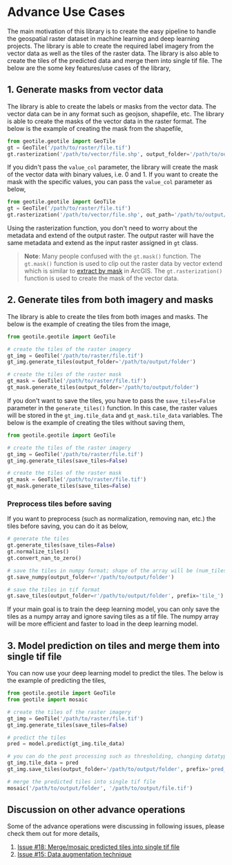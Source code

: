 # Advance Use Cases

The main motivation of this library is to create the easy pipeline to handle the geospatial raster dataset in machine learning and deep learning projects. The library is able to create the required label imagery from the vector data as well as the tiles of the raster data. The library is also able to create the tiles of the predicted data and merge them into single tif file. The below are the some key features/use cases of the library,

## 1. Generate masks from vector data

The library is able to create the labels or masks from the vector data. The vector data can be in any format such as geojson, shapefile, etc. The library is able to create the masks of the vector data in the raster format. The below is the example of creating the mask from the shapefile,

```python
from geotile.geotile import GeoTile
gt = GeoTile('/path/to/raster/file.tif')
gt.rasterization('/path/to/vector/file.shp', output_folder='/path/to/output/file.tif')
```

If you didn't pass the `value_col` parameter, the library will create the mask of the vector data with binary values, i.e. 0 and 1. If you want to create the mask with the specific values, you can pass the `value_col` parameter as below,

```python
from geotile.geotile import GeoTile
gt = GeoTile('/path/to/raster/file.tif')
gt.rasterization('/path/to/vector/file.shp', out_path='/path/to/output/file.tif', value_col='class')
```

Using the rasterization function, you don't need to worry about the metadata and extend of the output raster. The output raster will have the same metadata and extend as the input raster assigned in `gt` class.

> **Note**: Many people confused with the `gt.mask()` function. The `gt.mask()` function is used to clip out the raster data by vector extend which is similar to [extract by mask](https://pro.arcgis.com/en/pro-app/latest/tool-reference/spatial-analyst/extract-by-mask.htm) in ArcGIS. The `gt.rasterization()` function is used to create the mask of the vector data.

## 2. Generate tiles from both imagery and masks

The library is able to create the tiles from both images and masks. The below is the example of creating the tiles from the image,

```python
from geotile.geotile import GeoTile

# create the tiles of the raster imagery
gt_img = GeoTile('/path/to/raster/file.tif')
gt_img.generate_tiles(output_folder='/path/to/output/folder')

# create the tiles of the raster mask
gt_mask = GeoTile('/path/to/raster/file.tif')
gt_mask.generate_tiles(output_folder='/path/to/output/folder')
```

If you don't want to save the tiles, you have to pass the `save_tiles=False` parameter in the `generate_tiles()` function. In this case, the raster values will be stored in the `gt_img.tile_data` and `gt_mask.tile_data` variables.
The below is the example of creating the tiles without saving them,

```python
from geotile.geotile import GeoTile

# create the tiles of the raster imagery
gt_img = GeoTile('/path/to/raster/file.tif')
gt_img.generate_tiles(save_tiles=False)

# create the tiles of the raster mask
gt_mask = GeoTile('/path/to/raster/file.tif')
gt_mask.generate_tiles(save_tiles=False)
```

### Preprocess tiles before saving

If you want to preprocess (such as normalization, removing nan, etc.) the tiles before saving, you can do it as below,

```python
# generate the tiles
gt.generate_tiles(save_tiles=False)
gt.normalize_tiles()
gt.convert_nan_to_zero()

# save the tiles in numpy format; shape of the array will be (num_tiles, tile_x, tile_y, bands)
gt.save_numpy(output_folder=r'/path/to/output/folder')

# save the tiles in tif format
gt.save_tiles(output_folder=r'/path/to/output/folder', prefix='tile_')
```

If your main goal is to train the deep learning model, you can only save the tiles as a numpy array and ignore saving tiles as a tif file. The numpy array will be more efficient and faster to load in the deep learning model.

## 3. Model prediction on tiles and merge them into single tif file

You can now use your deep learning model to predict the tiles. The below is the example of predicting the tiles,

```python
from geotile.geotile import GeoTile
from geotile import mosaic

# create the tiles of the raster imagery
gt_img = GeoTile('/path/to/raster/file.tif')
gt_img.generate_tiles(save_tiles=False)

# predict the tiles
pred = model.predict(gt_img.tile_data)

# you can do the post processing such as thresholding, changing datatype etc on the predicted tiles as well. After that you can assign the predicted tile values to the gt class and save georeferenced tile as below,
gt_img.tile_data = pred
gt_img.save_tiles(output_folder='/path/to/output/folder', prefix='pred_')

# merge the predicted tiles into single tif file
mosaic('/path/to/output/folder', '/path/to/output/file.tif')
```

## Discussion on other advance operations

Some of the advance operations were discussing in following issues, please check them out for more details,

1. [Issue #18: Merge/mosaic predicted tiles into single tif file](https://github.com/iamtekson/geotile/issues/18)
2. [Issue #15: Data augmentation technique](https://github.com/iamtekson/geotile/issues/18)
